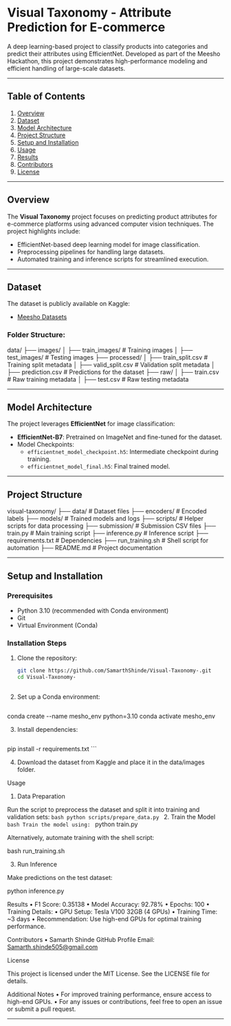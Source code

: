 

# **Visual Taxonomy - Attribute Prediction for E-commerce**

A deep learning-based project to classify products into categories and predict their attributes using EfficientNet. Developed as part of the Meesho Hackathon, this project demonstrates high-performance modeling and efficient handling of large-scale datasets.

---

## **Table of Contents**
1. [Overview](#overview)
2. [Dataset](#dataset)
3. [Model Architecture](#model-architecture)
4. [Project Structure](#project-structure)
5. [Setup and Installation](#setup-and-installation)
6. [Usage](#usage)
7. [Results](#results)
8. [Contributors](#contributors)
9. [License](#license)

---

## **Overview**
The **Visual Taxonomy** project focuses on predicting product attributes for e-commerce platforms using advanced computer vision techniques. The project highlights include:
- EfficientNet-based deep learning model for image classification.
- Preprocessing pipelines for handling large datasets.
- Automated training and inference scripts for streamlined execution.

---

## **Dataset**
The dataset is publicly available on Kaggle:
- [Meesho Datasets](https://www.kaggle.com/datasets/samarth060803/meesho-datasets/data)

### Folder Structure:

data/
├── images/
│   ├── train_images/       # Training images
│   ├── test_images/        # Testing images
├── processed/
│   ├── train_split.csv     # Training split metadata
│   ├── valid_split.csv     # Validation split metadata
│   ├── prediction.csv      # Predictions for the dataset
├── raw/
│   ├── train.csv           # Raw training metadata
│   ├── test.csv            # Raw testing metadata

---

## **Model Architecture**
The project leverages **EfficientNet** for image classification:
- **EfficientNet-B7**: Pretrained on ImageNet and fine-tuned for the dataset.
- Model Checkpoints:
  - `efficientnet_model_checkpoint.h5`: Intermediate checkpoint during training.
  - `efficientnet_model_final.h5`: Final trained model.

---

## **Project Structure**

visual-taxonomy/
├── data/                    # Dataset files
├── encoders/                # Encoded labels
├── models/                  # Trained models and logs
├── scripts/                 # Helper scripts for data processing
├── submission/              # Submission CSV files
├── train.py                 # Main training script
├── inference.py             # Inference script
├── requirements.txt         # Dependencies
├── run_training.sh          # Shell script for automation
├── README.md                # Project documentation

---

## **Setup and Installation**

### Prerequisites
- Python 3.10 (recommended with Conda environment)
- Git
- Virtual Environment (Conda)

### Installation Steps
1. Clone the repository:
   ```bash
   git clone https://github.com/SamarthShinde/Visual-Taxonomy-.git
   cd Visual-Taxonomy-
    

2.	Set up a Conda environment:
    ```bash
conda create --name mesho_env python=3.10
conda activate mesho_env
    

3.	Install dependencies:
    ```bash
pip install -r requirements.txt
    ```

4.	Download the dataset from Kaggle and place it in the data/images folder.

Usage

1. Data Preparation

Run the script to preprocess the dataset and split it into training and validation sets:
    ```bash
python scripts/prepare_data.py
    ```
2. Train the Model
    ```bash
Train the model using:
    ```
python train.py

Alternatively, automate training with the shell script:

bash run_training.sh

3. Run Inference

Make predictions on the test dataset:

python inference.py

Results
	•	F1 Score: 0.35138
	•	Model Accuracy: 92.78%
	•	Epochs: 100
	•	Training Details:
	•	GPU Setup: Tesla V100 32GB (4 GPUs)
	•	Training Time: ~3 days
	•	Recommendation: Use high-end GPUs for optimal training performance.

Contributors
	•	Samarth Shinde
GitHub Profile
Email: Samarth.shinde505@gmail.com

License

This project is licensed under the MIT License. See the LICENSE file for details.

Additional Notes
	•	For improved training performance, ensure access to high-end GPUs.
	•	For any issues or contributions, feel free to open an issue or submit a pull request.

---
